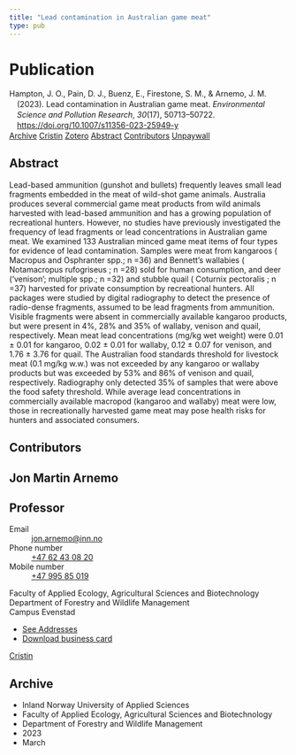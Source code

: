 ```yaml
---
title: "Lead contamination in Australian game meat"
type: pub
---
```

<h1>Publication</h1>
<article id="csl-bib-container-BRGH8C94" class="csl-bib-container">
  <div class="csl-bib-body" style="line-height: 1.35; padding-left: 1em; text-indent:-1em;">
  <div class="csl-entry">Hampton, J. O., Pain, D. J., Buenz, E., Firestone, S. M., &amp; Arnemo, J. M. (2023). Lead contamination in Australian game meat. <i>Environmental Science and Pollution Research</i>, <i>30</i>(17), 50713&#x2013;50722. <a href="https://doi.org/10.1007/s11356-023-25949-y">https://doi.org/10.1007/s11356-023-25949-y</a></div>
</div>
  <div class="csl-bib-buttons">
    <a href="#taxonomy-article-BRGH8C94" class="csl-bib-button">Archive</a>
    <a href="https://app.cristin.no/results/show.jsf?id=2136166" alt="Cristin URL" class="csl-bib-button">Cristin</a>
    <a href="http://zotero.org/groups/5022929/items/BRGH8C94" alt="Zotero URL" class="csl-bib-button">Zotero</a>
    <a href="#abstract-article-BRGH8C94" class="csl-bib-button">Abstract</a>
    <a href="#contributors-article-BRGH8C94" class="csl-bib-button">Contributors</a>
    <a href="https://link.springer.com/content/pdf/10.1007/s11356-023-25949-y.pdf" class="csl-bib-button">Unpaywall</a>
  </div>
  <div id="csl-bib-meta-container-BRGH8C94"></div>
</article>
<div id="csl-bib-meta-BRGH8C94" class="csl-bib-meta">
  <article id="abstract-article-BRGH8C94" class="abstract-article">
    <h1>Abstract</h1>
    Lead-based ammunition (gunshot and bullets) frequently leaves small lead fragments embedded in the meat of wild-shot game animals. Australia produces several commercial game meat products from wild animals harvested with lead-based ammunition and has a growing population of recreational hunters. However, no studies have previously investigated the frequency of lead fragments or lead concentrations in Australian game meat. We examined 133 Australian minced game meat items of four types for evidence of lead contamination. Samples were meat from kangaroos ( Macropus and Osphranter spp.; n =36) and Bennett’s wallabies ( Notamacropus rufogriseus ; n =28) sold for human consumption, and deer (‘venison’; multiple spp.; n =32) and stubble quail ( Coturnix pectoralis ; n =37) harvested for private consumption by recreational hunters. All packages were studied by digital radiography to detect the presence of radio-dense fragments, assumed to be lead fragments from ammunition. Visible fragments were absent in commercially available kangaroo products, but were present in 4%, 28% and 35% of wallaby, venison and quail, respectively. Mean meat lead concentrations (mg/kg wet weight) were 0.01 ± 0.01 for kangaroo, 0.02 ± 0.01 for wallaby, 0.12 ± 0.07 for venison, and 1.76 ± 3.76 for quail. The Australian food standards threshold for livestock meat (0.1 mg/kg w.w.) was not exceeded by any kangaroo or wallaby products but was exceeded by 53% and 86% of venison and quail, respectively. Radiography only detected 35% of samples that were above the food safety threshold. While average lead concentrations in commercially available macropod (kangaroo and wallaby) meat were low, those in recreationally harvested game meat may pose health risks for hunters and associated consumers.
  </article>
  <article id="contributors-article-BRGH8C94" class="contributors-article">
    <h1>Contributors</h1>
    <div class="personas">
<div class="vrtx-hinn-person-card">
<div class="photo">
<i class="lar la-user-circle missing-person"></i>
</div>
<div class="info">
<hgroup><h1>Jon Martin Arnemo</h1>
<h2>Professor</h2>
</hgroup><dl>
<dt>Email</dt>
<dd>
<a href="mailto:jon.arnemo@inn.no">jon.arnemo@inn.no</a>
</dd>
<dt>Phone number</dt>
<dd><a href="tel:+4762430820">
+47 62 43 08 20
</a></dd>
<dt>Mobile number</dt>
<dd><a href="tel:+4799585019">
+47 995 85 019
</a></dd>
</dl>
<p>
Faculty of Applied Ecology, Agricultural Sciences and Biotechnology<br>
Department of Forestry and Wildlife Management<br>
Campus Evenstad
</p>
<ul class="vrtx-hinn-links">
<li><a href="https://www.inn.no/english/find-an-employee/jon-arnemo.html#vrtx-hinn-addresses">See Addresses</a></li>
<li><a href="https://www.inn.no/english/find-an-employee/jon-arnemo.html?vrtx=vcf">Download business card</a></li>
</ul>
</div>
</div>
<a href="https://app.cristin.no/persons/show.jsf?id=328246" alt="Cristin URL" class="personas-cristin">Cristin</a>
</div>
  </article>
  <article id="taxonomy-article-BRGH8C94" class="taxonomy-article">
    <h1>Archive</h1>
    <ul>
      <li>Inland Norway University of Applied Sciences</li>
      <li>Faculty of Applied Ecology, Agricultural Sciences and Biotechnology</li>
      <li>Department of Forestry and Wildlife Management</li>
      <li>2023</li>
      <li>March</li>
    </ul>
  </article>
</div>
